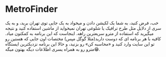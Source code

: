 # MetroFinder

خب، فرض کنید، به شما یک لکیشن دادن و میخواد به یک جایی توی تهران برید، و به یک سری از دلایل مثل طرح ترافیک یا شلوغی تهران نمیخواید از ماشین استفاده کنید و نتیجه میگیرید که استفاده از مترو سریعترین راهه. اینجاست که این برنامه به کمکتون میاد. کافیه با هر برنامه ای که دوست دارید(مثلا گوگل مپس) مختصات اون جایی که هستین رو تو این سایت وارد کنید و «محاسبه کن» رو بزنید، و حالا این برنامه نزدیکترین ایستگاه مترو رو به همراه یسری اطلاعات دیگه بهتون میگه😁.
